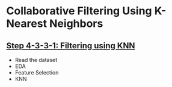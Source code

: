 # Collaborative Filtering Using K-Nearest Neighbors

## [Step 4-3-3-1: Filtering using KNN](Collaborative%20Filtering%20Using%20k-Nearest%20Neighbors%20(KNN).ipynb)

- Read the dataset 
- EDA
- Feature Selection 
- KNN
